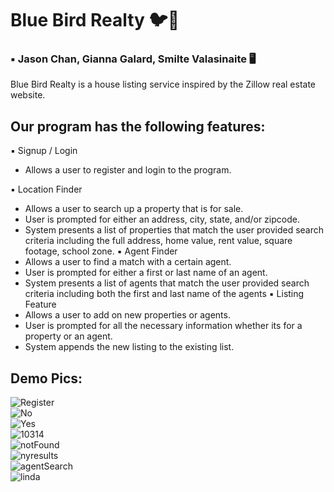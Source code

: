 # Blue Bird Realty 🐦🏡
### ▪️ Jason Chan, Gianna Galard, Smilte Valasinaite 🖥️

Blue Bird Realty is a house listing service inspired by the Zillow real estate website.

## Our program has the following features:
▪️ Signup / Login
  - Allows a user to register and login to the program.

▪️ Location Finder
  - Allows a user to search up a property that is for sale. 
  - User is prompted for either an address, city, state, and/or zipcode.
  - System presents a list of properties that match the user provided search criteria including the full address, home value, rent value, square footage, school zone.
▪️ Agent Finder
  - Allows a user to find a match with a certain agent. 
  - User is prompted for either a first or last name of an agent.
  - System presents a list of agents that match the user provided search criteria including both the first and last name of the agents
▪️ Listing Feature
  - Allows a user to add on new properties or agents.
  - User is prompted for all the necessary information whether its for a property or an agent.
  - System appends the new listing to the existing list.

## Demo Pics:
![Register](https://user-images.githubusercontent.com/80483712/116246635-2a9ef600-a738-11eb-82e8-b6502d03a235.png)  
![No](https://user-images.githubusercontent.com/80483712/116246729-3e4a5c80-a738-11eb-9997-237be0c9862f.png)  
![Yes](https://user-images.githubusercontent.com/80483712/116246782-44d8d400-a738-11eb-8319-431bf0d97f26.png)  
![10314](https://user-images.githubusercontent.com/80483712/116247474-e5c78f00-a738-11eb-8cd8-9c80dacd70b9.png)   
![notFound](https://user-images.githubusercontent.com/80483712/116247600-0394f400-a739-11eb-9f56-eab19ebfefd4.png)  
![nyresults](https://user-images.githubusercontent.com/80483712/116247712-1f989580-a739-11eb-963a-f3163e7e196e.png)  
![agentSearch](https://user-images.githubusercontent.com/80483712/116247846-40f98180-a739-11eb-9b0a-752eaba5d89d.png)  
![linda](https://user-images.githubusercontent.com/80483712/116247871-48208f80-a739-11eb-9c8d-e11a43f8ca0a.png)
